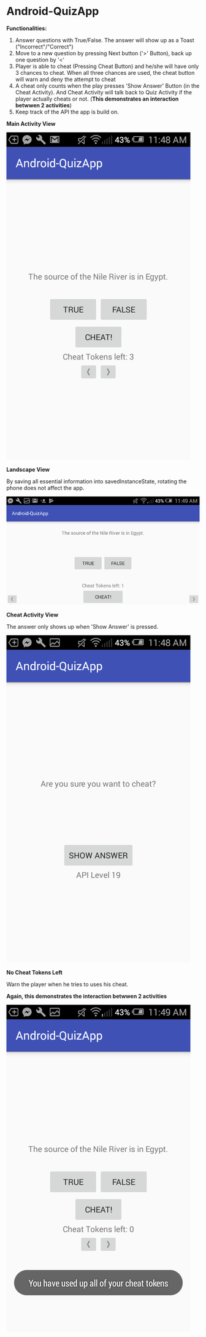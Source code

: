 # Android-QuizApp


**Functionalities:**
1. Answer questions with True/False. The answer will show up as a Toast ("Incorrect"/"Correct")
2. Move to a new question by pressing Next button ('>' Button), back up one question by '<'
3. Player is able to cheat (Pressing Cheat Button) and he/she will have only 3 chances to cheat. When all three chances are used, the cheat button will warn and deny the attempt to cheat
4. A cheat only counts when the play presses 'Show Answer' Button (in the Cheat Activity). And Cheat Activity will talk back to Quiz Activity if the player actually cheats or not. (**This demonstrates an interaction betwwen 2 activities**)
5. Keep track of the API the app is build on.

**Main Activity View**

![alt text](Screenshot1.png)

**Landscape View**

By saving all essential information into savedInstanceState, rotating the phone does not affect the app.

![alt text](Screenshot2.png)

**Cheat Activity View**

The answer only shows up when 'Show Answer' is pressed.

![alt text](Screenshot3.png)

**No Cheat Tokens Left**

Warn the player when he tries to uses his cheat.

**Again, this demonstrates the interaction betwwen 2 activities**

![alt text](Screenshot4.png)
